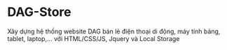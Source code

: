 # DAG-Store
Xây dựng hệ thống website DAG bán lẻ điện thoại di động, máy tính bảng, tablet, laptop,... với HTML/CSS/JS, Jquery và Local Storage
